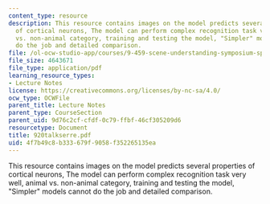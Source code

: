 ```yaml
---
content_type: resource
description: This resource contains images on the model predicts several properties
  of cortical neurons, The model can perform complex recognition task very well, animal
  vs. non-animal category, training and testing the model, "Simpler" models cannot
  do the job and detailed comparison.
file: /ol-ocw-studio-app/courses/9-459-scene-understanding-symposium-spring-2006/4f7b49c8b333679f9058f352265135ea_920talkserre.pdf
file_size: 4643671
file_type: application/pdf
learning_resource_types:
- Lecture Notes
license: https://creativecommons.org/licenses/by-nc-sa/4.0/
ocw_type: OCWFile
parent_title: Lecture Notes
parent_type: CourseSection
parent_uid: 9d76c2cf-cfdf-0c79-ffbf-46cf305209d6
resourcetype: Document
title: 920talkserre.pdf
uid: 4f7b49c8-b333-679f-9058-f352265135ea
---
```

This resource contains images on the model predicts several properties of cortical neurons, The model can perform complex recognition task very well, animal vs. non-animal category, training and testing the model, "Simpler" models cannot do the job and detailed comparison.